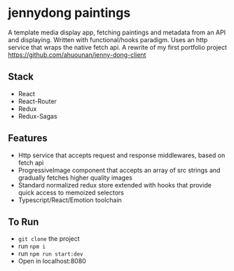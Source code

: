 # jennydong paintings
A template media display app, fetching paintings and metadata from an API and displaying. Written with functional/hooks paradigm. Uses an http service that wraps the native fetch api. A rewrite of my first portfolio project https://github.com/ahuounan/jenny-dong-client

## Stack
- React
- React-Router
- Redux
- Redux-Sagas

## Features
- Http service that accepts request and response middlewares, based on fetch api
- ProgressiveImage component that accepts an array of src strings and gradually fetches higher quality images
- Standard normalized redux store extended with hooks that provide quick access to memoized selectors
- Typescript/React/Emotion toolchain

## To Run
- `git clone` the project
- run `npm i`
- run `npm run start:dev`
- Open in localhost:8080

